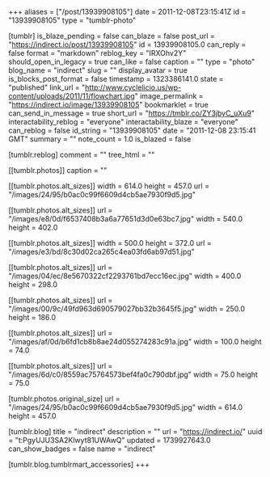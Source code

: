 +++
aliases = ["/post/13939908105"]
date = 2011-12-08T23:15:41Z
id = "13939908105"
type = "tumblr-photo"

[tumblr]
is_blaze_pending = false
can_blaze = false
post_url = "https://indirect.io/post/13939908105"
id = 13939908105.0
can_reply = false
format = "markdown"
reblog_key = "IRXOhv2Y"
should_open_in_legacy = true
can_like = false
caption = ""
type = "photo"
blog_name = "indirect"
slug = ""
display_avatar = true
is_blocks_post_format = false
timestamp = 1323386141.0
state = "published"
link_url = "http://www.cyclelicio.us/wp-content/uploads/2011/11/flowchart.jpg"
image_permalink = "https://indirect.io/image/13939908105"
bookmarklet = true
can_send_in_message = true
short_url = "https://tmblr.co/ZY3jbyC_uXu9"
interactability_reblog = "everyone"
interactability_blaze = "everyone"
can_reblog = false
id_string = "13939908105"
date = "2011-12-08 23:15:41 GMT"
summary = ""
note_count = 1.0
is_blazed = false

[tumblr.reblog]
comment = ""
tree_html = ""

[[tumblr.photos]]
caption = ""

[[tumblr.photos.alt_sizes]]
width = 614.0
height = 457.0
url = "/images/24/95/b0ac0c99f6609d4cb5ae7930f9d5.jpg"

[[tumblr.photos.alt_sizes]]
url = "/images/e8/0d/f6537408b3a6a77651d3d0e63bc7.jpg"
width = 540.0
height = 402.0

[[tumblr.photos.alt_sizes]]
width = 500.0
height = 372.0
url = "/images/e3/bd/8c30d02ca265c4ea03fd6ab97d51.jpg"

[[tumblr.photos.alt_sizes]]
url = "/images/04/ec/8e5670322cf2293761bd7ecc16ec.jpg"
width = 400.0
height = 298.0

[[tumblr.photos.alt_sizes]]
url = "/images/00/9c/49fd963d690579027bb32b3645f5.jpg"
width = 250.0
height = 186.0

[[tumblr.photos.alt_sizes]]
url = "/images/af/0d/b6fd1cb8b8ae24d055274283c91a.jpg"
width = 100.0
height = 74.0

[[tumblr.photos.alt_sizes]]
url = "/images/6d/c0/8559ac75764573bef4fa0c790dbf.jpg"
width = 75.0
height = 75.0

[tumblr.photos.original_size]
url = "/images/24/95/b0ac0c99f6609d4cb5ae7930f9d5.jpg"
width = 614.0
height = 457.0

[tumblr.blog]
title = "indirect"
description = ""
url = "https://indirect.io/"
uuid = "t:PgyUJU3SA2Klwyt81UWAwQ"
updated = 1739927643.0
can_show_badges = false
name = "indirect"

[tumblr.blog.tumblrmart_accessories]
+++
